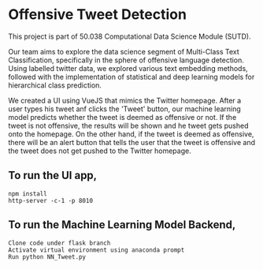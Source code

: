 # Offensive Tweet Detection

This project is part of 50.038 Computational Data Science Module (SUTD).

Our team aims to explore the data science segment of Multi-Class Text Classification, specifically in the sphere of offensive language detection. Using labelled twitter data, we explored various text embedding methods, followed with the implementation of statistical and deep learning models for hierarchical class prediction.

We created a UI using VueJS that mimics the Twitter homepage. After a user types his tweet anf clicks the 'Tweet' button, our machine learning model predicts whether the tweet is deemed as offensive or not. If the tweet is not offensive, the results will be shown and he tweet gets pushed onto the homepage. On the other hand, if the tweet is deemed as offensive, there will be an alert button that tells the user that the tweet is offensive and the tweet does not get pushed to the Twitter homepage.

## To run the UI app,

```
npm install
http-server -c-1 -p 8010
```

## To run the Machine Learning Model Backend,

```
Clone code under flask branch
Activate virtual environment using anaconda prompt
Run python NN_Tweet.py
```
